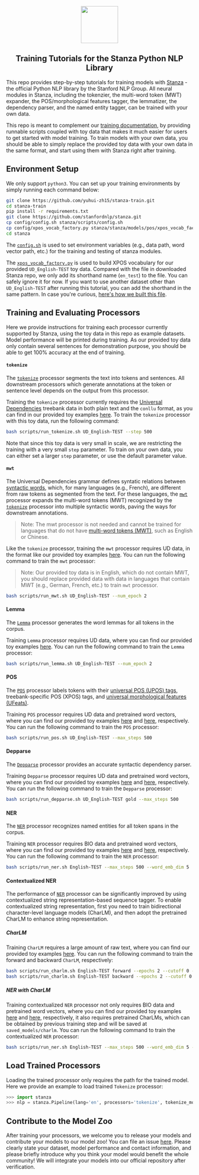 <div align="center"><img src="https://github.com/stanfordnlp/stanza/raw/dev/images/stanza-logo.png" height="100px"/></div>

<h2 align="center">Training Tutorials for the Stanza Python NLP Library</h2>

This repo provides step-by-step tutorials for training models with [Stanza](https://github.com/stanfordnlp/stanza) - the official Python NLP library by the Stanford NLP Group. All neural modules in Stanza, including the tokenzier, the multi-word token (MWT) expander, the POS/morphological features tagger, the lemmatizer, the dependency parser, and the named entity tagger, can be trained with your own data.

This repo is meant to complement our [training documentation](https://stanfordnlp.github.io/stanza/training.html), by providing runnable scripts coupled with toy data that makes it much easier for users to get started with model training. To train models with your own data, you should be able to simply replace the provided toy data with your own data in the same format, and start using them with Stanza right after training.

## Environment Setup

We only support `python3`. You can set up your training environments by simply running each command below:

```sh
git clone https://github.com/yuhui-zh15/stanza-train.git
cd stanza-train
pip install -r requirements.txt
git clone https://github.com/stanfordnlp/stanza.git
cp config/config.sh stanza/scripts/config.sh
cp config/xpos_vocab_factory.py stanza/stanza/models/pos/xpos_vocab_factory.py
cd stanza
```

The [`config.sh`](config/config.sh) is used to set environment variables (e.g., data path, word vector path, etc.) for the training and testing of stanza modules.

The [`xpos_vocab_factory.py`](config/xpos_vocab_factory.py) is used to build XPOS vocabulary for our provided `UD_English-TEST` toy data. Compared with the file in downloaded Stanza repo, we only add its shorthand name (`en_test`) to the file. You can safely ignore it for now. If you want to use another dataset other than `UD_English-TEST` after running this tutorial, you can add the shorthand in the same pattern. In case you're curious, [here's how we built this file]( https://github.com/stanfordnlp/stanza/blob/master/stanza/models/pos/build_xpos_vocab_factory.py).


## Training and Evaluating Processors

Here we provide instructions for training each processor currently supported by Stanza, using the toy data in this repo as example datasets. Model performance will be printed during training. As our provided toy data only contain several sentences for demonstration purpose, you should be able to get 100% accuracy at the end of training.

#### `tokenize`

The [`tokenize`](https://stanfordnlp.github.io/stanza/tokenize.html) processor segments the text into tokens and sentences. All downstream processors which generate annotations at the token or sentence level depends on the output from this processor.

Training the `tokenize` processor currently requires the [Universal Dependencies](https://universaldependencies.org/) treebank data in both plain text and the `conllu` format, as you can find in our provided toy examples [here](data/udbase/UD_English-TEST). To train the `tokenize` processor with this toy data, run the following command:

```sh
bash scripts/run_tokenize.sh UD_English-TEST --step 500
```

Note that since this toy data is very small in scale, we are restricting the training with a very small `step` parameter. To train on your own data, you can either set a larger `step` parameter, or use the default parameter value.

#### `mwt`

The Universal Dependencies grammar defines syntatic relations between [syntactic words](https://universaldependencies.org/u/overview/tokenization.html), which, for many languages (e.g., French), are different from raw tokens as segmented from the text. For these languages, the [`mwt`](https://stanfordnlp.github.io/stanza/mwt.html) processor expands the multi-word tokens (MWT) recognized by the [`tokenize`](https://stanfordnlp.github.io/stanza/tokenize.html) processor into multiple syntactic words, paving the ways for downstream annotations.

> Note: The mwt processor is not needed and cannot be trained for languages that do not have [multi-word tokens (MWT)](https://universaldependencies.org/u/overview/tokenization.html), such as English or Chinese.

Like the `tokenize` processor, training the `mwt` processor requires UD data, in the format like our provided toy examples [here](data/udbase/UD_English-TEST). You can run the following command to train the `mwt` processor:

> Note: Our provided toy data is in English, which do not contain MWT, you should replace provided data with data in languages that contain MWT (e.g., German, French, etc.) to train `mwt` processor.

```sh
bash scripts/run_mwt.sh UD_English-TEST --num_epoch 2
```

#### Lemma

The [`Lemma`](https://stanfordnlp.github.io/stanza/lemma.html) processor generates the word lemmas for all tokens in the corpus.

Training `Lemma` processor requires UD data, where you can find our provided toy examples [here](data/udbase/UD_English-TEST). You can run the following command to train the `Lemma` processor:

```sh
bash scripts/run_lemma.sh UD_English-TEST --num_epoch 2
```

#### POS


The [`POS`](https://stanfordnlp.github.io/stanza/lemma.html) processor labels tokens with their [universal POS (UPOS) tags](https://universaldependencies.org/u/pos/), treebank-specific POS (XPOS) tags, and [universal morphological features (UFeats)](https://universaldependencies.org/u/feat/index.html).

Training `POS` processor requires UD data and pretrained word vectors, where you can find our provided toy examples [here](data/udbase/UD_English-TEST) and [here](data/wordvec/word2vec/English), respectively. You can run the following command to train the `POS` processor:

```sh
bash scripts/run_pos.sh UD_English-TEST --max_steps 500
```

#### Depparse

The [`Depparse`](https://stanfordnlp.github.io/stanza/depparse.html) processor provides an accurate syntactic dependency parser.

Training `Depparse` processor requires UD data and pretrained word vectors, where you can find our provided toy examples [here](data/udbase/UD_English-TEST) and [here](data/wordvec/word2vec/English), respectively. You can run the following command to train the `Depparse` processor:

```sh
bash scripts/run_depparse.sh UD_English-TEST gold --max_steps 500
```

#### NER

The [`NER`](https://stanfordnlp.github.io/stanza/ner.html) processor recognizes named entities for all token spans in the corpus.

Training `NER` processor requires BIO data and pretrained word vectors, where you can find our provided toy examples [here](data/nerbase/English-TEST) and [here](data/wordvec/word2vec/English), respectively. You can run the following command to train the `NER` processor:

```sh
bash scripts/run_ner.sh English-TEST --max_steps 500 --word_emb_dim 5
```

#### Contextualized NER 


The performance of [`NER`](https://stanfordnlp.github.io/stanza/ner.html) processor can be significantly improved by using contextualized string representation-based sequence tagger. To enable contextualized string representation, first you need to train bidirectional character-level language models (CharLM), and then adopt the pretrained CharLM to enhance string representation.


##### CharLM


Training `CharLM` requires a large amount of raw text, where you can find our provided toy examples [here](data/processed/charlm/English/test). You can run the following command to train the forward and backward `CharLM`, respectively:

```sh
bash scripts/run_charlm.sh English-TEST forward --epochs 2 --cutoff 0 --batch_size 2
bash scripts/run_charlm.sh English-TEST backward --epochs 2 --cutoff 0 --batch_size 2
```

##### NER with CharLM

Training contextualized `NER` processor not only requires BIO data and pretrained word vectors, where you can find our provided toy examples [here](data/nerbase/English-TEST) and [here](data/wordvec/word2vec/English), respectively, it also requires pretrained CharLMs, which can be obtained by previous training step and will be saved at `saved_models/charlm`. You can run the following command to train the contextualized `NER` processor:

```sh
bash scripts/run_ner.sh English-TEST --max_steps 500 --word_emb_dim 5 --charlm --charlm_shorthand en_test --char_hidden_dim 1024
```

## Load Trained Processors

Loading the trained processor only requires the path for the trained model. Here we provide an example to load trained `Tokenize` processor:

```python
>>> import stanza
>>> nlp = stanza.Pipeline(lang='en', processors='tokenize', tokenize_model_path='saved_models/tokenize/en_test_tokenizer.pt')
```

## Contribute to the Model Zoo

After training your processors, we welcome you to release your models and contribute your models to our model zoo! You can file an issue [here](https://github.com/stanfordnlp/stanza/issues). Please clearly state your dataset, model performance and contact information, and please briefly introduce why you think your model would benefit the whole community! We will integrate your models into our official repository after verification.


